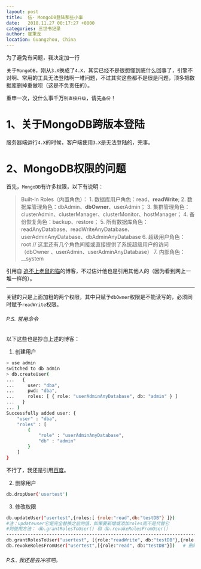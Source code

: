 ```yaml
---
layout: post
title:  伍- MongoDB登陆那些小事
date:   2018.11.27 00:17:27 +0800
categories: 三世书记录
author: 崔秉龙
location: Guangzhou, China
---
```


为了避免有问题，我决定加一行





关于`MongoDB`，刚从`3.X`换成了`4.X`，其实已经不是很想懂到底什么回事了，引擎不对啊、常用的工具无法登陆啊一堆问题，不过其实这些都不是很是问题，顶多把数据库删掉重做呗（这是不负责任的）。

重申一次，没什么事千万`别直接升级`，请先`备份`！

# 1、关于MongoDB跨版本登陆

服务器端运行`4.X`的时候，客户端使用`3.X`是无法登陆的，完事。

# 2、MongoDB权限的问题

首先，`MongoDB`有许多权限，以下有说明：
>Built-In Roles（内置角色）：
    1. 数据库用户角色：read、**readWrite**;
    2. 数据库管理角色：dbAdmin、**dbOwner**、userAdmin；
    3. 集群管理角色：clusterAdmin、clusterManager、clusterMonitor、hostManager；
    4. 备份恢复角色：backup、restore；
    5. 所有数据库角色：readAnyDatabase、readWriteAnyDatabase、userAdminAnyDatabase、dbAdminAnyDatabase
    6. 超级用户角色：root
    // 这里还有几个角色间接或直接提供了系统超级用户的访问（dbOwner 、userAdmin、userAdminAnyDatabase）
    7. 内部角色：__system

引用自 [追不上老鼠的猫](https://me.csdn.net/u011191463)的博客，不过估计他也是引用其他人的（因为看到网上一堆一样的）。

------

关键的只是上面加粗的两个权限，其中只赋予`dbOwner`权限是不能读写的，必须同时赋予`readWrite`权限。

###### P.S. 常用命令

以下这些也是抄自上述的博客：

1. 创建用户
```bash
> use admin
switched to db admin
> db.createUser(
...   {
...     user: "dba",
...     pwd: "dba",
...     roles: [ { role: "userAdminAnyDatabase", db: "admin" } ]
...   }
... )
Successfully added user: {
    "user" : "dba",
    "roles" : [
        {
            "role" : "userAdminAnyDatabase",
            "db" : "admin"
        }
    ]
}
```


不行了，我还是引用[百度](https://jingyan.baidu.com/article/d169e18609d989436611d82e.html)。

2. 删除用户

```bash
db.dropUser('usertest')
```

3. 修改权限

```bash
db.updateUser("usertest",{roles:[ {role:"read",db:"testDB"} ]})
#注：updateuser它是完全替换之前的值，如果要新增或添加roles而不是代替它
#则使用方法： db.grantRolesToUser() 和 db.revokeRolesFromUser(）
------------------------------------------------------------------------------------------
db.grantRolesToUser("usertest", [{role:"readWrite", db:"testDB"},{role:"read", db:"testDB"}])   # 修改权限
db.revokeRolesFromUser("usertest",[{role:"read", db:"testDB"}])   # 删除权限：
```


###### P.S.. 我还是去冲凉吧。